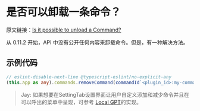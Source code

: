 # 是否可以卸载一条命令？

原文链接：[Is it possible to unload a Command?](https://liamca.in/Obsidian/API+FAQ/commands/unload+a+Command)

从 0.11.2 开始，API 中没有公开任何内容来卸载命令。但是，有一种解决方法。

## 示例代码

```typescript
// eslint-disable-next-line @typescript-eslint/no-explicit-any
(this.app as any).commands.removeCommand(commandId`<plugin_id>:my-command`);
```

> Jay: 如果想要在SettingTab设置界面让用户自定义添加和减少命令并且在可以呼出的菜单中呈现，可参考 [Local GPT](https://github.com/pfrankov/obsidian-local-gpt)的实现。
